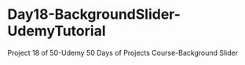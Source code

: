 # Day18-BackgroundSlider-UdemyTutorial
Project 18 of 50-Udemy 50 Days of Projects Course-Background Slider
